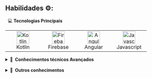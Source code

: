 ## Habilidades ⚙️:

&nbsp; 💻 **Tecnologias Principais**

<table>
    <tr>
        <td align="center" width="96">
            <img src="Imagens/KotlinLogo.png" alt="Kotlin" width="40" height="40">
            <br>Kotlin
        </td>
        <td align="center" width="96">
            <img src="Imagens/FirebaseLogo.png" alt="Firebase" width="40" height="40">
            <br>Firebase
        </td>
        <td align="center" width="96">
            <img src="Imagens/AngularLogo.png" alt="Angular" width="40" height="40">
            <br>Angular
        </td>
        <td align="center" width="96">
            <img src="Imagens/JavascriptLogo.png" alt="Javascript" width="40" height="40">
            <br>Javascript
        </td>
    </tr>
</table>

<details>
  <summary><b>🧠 &nbsp;Conhecimentos técnicos Avançados</b></summary>
&nbsp;

<table>
    <tr>
        <td align="center" width="96">
            <img src="Imagens/KotlinLogo.png" alt="Kotlin" width="40" height="40">
            <br>Kotlin
        </td>
        <td align="center" width="96">
            <img src="Imagens/FirebaseLogo.png" alt="Firebase" width="40" height="40">
            <br>Firebase
        </td>
        <td align="center" width="96">
            <img src="Imagens/AngularLogo.png" alt="Angular" width="40" height="40">
            <br>Angular
        </td>
        <td align="center" width="96">
            <img src="Imagens/JavascriptLogo.png" alt="Javascript" width="40" height="40">
            <br>Javascript
        </td>
    </tr>
    <tr>
        <td align="center" width="96">
            <img src="Imagens/htmlLogo.png" alt="HTML" width="40" height="40">
            <br>HTML
        </td>
        <td align="center" width="96">
            <img src="Imagens/cssLogo.png" alt="CSS" width="40" height="40">
            <br>CSS
        </td>
        <td align="center" width="96">
            <img src="Imagens/JavaLogo.png" alt="Java" width="40" height="40">
            <br>Java
        </td>
        <td align="center" width="96">
            <img src="Imagens/PythonLogo.png" alt="Python" width="40" height="40">
            <br>Python
        </td>
    </tr>
    <tr>
        <td align="center" width="96">
            <img src="Imagens/BashLogo.png" alt="Bash" width="40" height="40">
            <br>Bash
        </td>
        <td align="center" width="96">
            <img src="Imagens/TypescriptLogo.png" alt="TypeScript" width="40" height="40">
            <br>TypeScript
        </td>
        <td align="center" width="96">
            <img src="Imagens/GitLogo.png" alt="GIT" width="40" height="40">
            <br>Git
        </td>
    </tr>
</table>

</details>

<br/>

<details>
  <summary><b>🧠 &nbsp;Outros conhecimentos</b></summary>
&nbsp;

<table>
    <tr>
        <td align="center" width="96">
            <img src="Imagens/c++Logo.png" alt="C++" width="40" height="40">
            <br>&nbsp;C++&nbsp;
        </td>
        <td align="center" width="96">
            <img src="Imagens/phpLogo.png" alt="Php" width="40" height="40">
            <br>&nbsp;PHP&nbsp;
        </td>
        <td align="center" width="96">
            <img src="Imagens/AdobeLogo.png" alt="Adobe" width="40" height="40">
            <br>Adobe
        </td>
        <td align="center" width="96">
            <img src="Imagens/PowerShellLogo.png" alt="PowerShell" width="40" height="40">
            <br>PowerShell
        </td>
    </tr>
    <tr>
        <td align="center" width="96">
            <img src="Imagens/ReactLogo.png" alt="React" width="40" height="40">
            <br>React
        </td>
        <td align="center" width="96">
            <img src="Imagens/SqlLogo.png" alt="SQL" width="40" height="40">
            <br>&nbsp;SQL&nbsp;
        </td>
    </tr>
</table>

</details>
